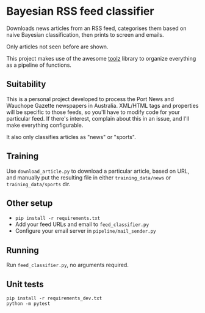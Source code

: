 # Bayesian RSS feed classifier
Downloads news articles from an RSS feed, categorises them based on naive Bayesian classification, then prints to screen and emails.

Only articles not seen before are shown.

This project makes use of the awesome [toolz](https://github.com/pytoolz/toolz)
library to organize everything as a pipeline of functions.

## Suitability
This is a personal project developed to process the Port News and Wauchope
Gazette newspapers in Australia. XML/HTML tags and properties will be specific
to those feeds, so you'll have to modify code for your particular feed. If
there's interest, complain about this in an issue, and I'll make everything
configurable.

It also only classifies articles as "news" or "sports".

## Training
Use `download_article.py` to download a particular article, based on URL, and
manually put the resulting file in either `training_data/news` or
`training_data/sports` dir.

## Other setup
- `pip install -r requirements.txt`
- Add your feed URLs and email to `feed_classifier.py`
- Configure your email server in `pipeline/mail_sender.py`

## Running
Run `feed_classifier.py`, no arguments required.

## Unit tests

```
pip install -r requirements_dev.txt
python -m pytest
```
